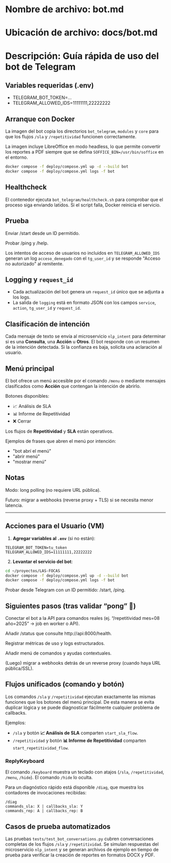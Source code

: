 # Nombre de archivo: bot.md

# Ubicación de archivo: docs/bot.md

# Descripción: Guía rápida de uso del bot de Telegram

## Variables requeridas (.env)

- TELEGRAM_BOT_TOKEN=...
- TELEGRAM_ALLOWED_IDS=11111111,22222222

## Arranque con Docker

La imagen del bot copia los directorios `bot_telegram`, `modules` y `core` para
que los flujos `/sla` y `/repetitividad` funcionen correctamente.

La imagen incluye LibreOffice en modo headless, lo que permite convertir los
reportes a PDF siempre que se defina `SOFFICE_BIN=/usr/bin/soffice` en el
entorno.

```bash
docker compose -f deploy/compose.yml up -d --build bot
docker compose -f deploy/compose.yml logs -f bot
```

## Healthcheck

El contenedor ejecuta `bot_telegram/healthcheck.sh` para comprobar que el proceso siga enviando latidos. Si el script falla, Docker reinicia el servicio.

## Prueba

Enviar /start desde un ID permitido.

Probar /ping y /help.

Los intentos de acceso de usuarios no incluidos en `TELEGRAM_ALLOWED_IDS` generan un log `acceso_denegado` con el `tg_user_id` y se responde "Acceso no autorizado" al remitente.

## Logging y `request_id`

- Cada actualización del bot genera un `request_id` único que se adjunta a los logs.
- La salida de `logging` está en formato JSON con los campos `service`, `action`, `tg_user_id` y `request_id`.

## Clasificación de intención

Cada mensaje de texto se envía al microservicio `nlp_intent` para determinar si es una **Consulta**, una **Acción** u **Otros**.
El bot responde con un resumen de la intención detectada. Si la confianza es baja, solicita una aclaración al usuario.

## Menú principal

El bot ofrece un menú accesible por el comando `/menu` o mediante mensajes clasificados como **Acción** que contengan la intención de abrirlo.

Botones disponibles:

- 📈 Análisis de SLA
- 📊 Informe de Repetitividad
- ❌ Cerrar

Los flujos de **Repetitividad** y **SLA** están operativos.

Ejemplos de frases que abren el menú por intención:

- "bot abrí el menú"
- "abrir menú"
- "mostrar menú"

## Notas

Modo: long polling (no requiere URL pública).

Futuro: migrar a webhooks (reverse proxy + TLS) si se necesita menor latencia.

______________________________________________________________________

## Acciones para el Usuario (VM)

1. **Agregar variables al `.env`** (si no están):

```
TELEGRAM_BOT_TOKEN=tu_token
TELEGRAM_ALLOWED_IDS=11111111,22222222
```

2. **Levantar el servicio del bot**:

```bash
cd ~/proyectos/LAS-FOCAS
docker compose -f deploy/compose.yml up -d --build bot
docker compose -f deploy/compose.yml logs -f bot
```

Probar desde Telegram con un ID permitido: /start, /ping.

## Siguientes pasos (tras validar “pong” 🏓)

Conectar el bot a la API para comandos reales (ej. “/repetitividad mes=08 año=2025” → job en worker o API).

Añadir /status que consulte http://api:8000/health.

Registrar métricas de uso y logs estructurados.

Añadir menú de comandos y ayudas contextuales.

(Luego) migrar a webhooks detrás de un reverse proxy (cuando haya URL pública/SSL).

## Flujos unificados (comando y botón)

Los comandos `/sla` y `/repetitividad` ejecutan exactamente las mismas funciones que los botones del menú principal. De esta manera se evita duplicar lógica y se puede diagnosticar fácilmente cualquier problema de callbacks.

Ejemplos:

- `/sla` y botón **📈 Análisis de SLA** comparten `start_sla_flow`.
- `/repetitividad` y botón **📊 Informe de Repetitividad** comparten `start_repetitividad_flow`.

### ReplyKeyboard

El comando `/keyboard` muestra un teclado con atajos (`/sla`, `/repetitividad`, `/menu`, `/hide`).
El comando `/hide` lo oculta.

Para un diagnóstico rápido está disponible `/diag`, que muestra los contadores de invocaciones recibidas:

```
/diag
commands_sla: X | callbacks_sla: Y
commands_rep: A | callbacks_rep: B
```

## Casos de prueba automatizados

Las pruebas `tests/test_bot_conversations.py` cubren conversaciones completas de los flujos `/sla` y `/repetitividad`.
Se simulan respuestas del microservicio `nlp_intent` y se generan archivos de ejemplo en tiempo de prueba para verificar la creación de reportes en formatos DOCX y PDF.
